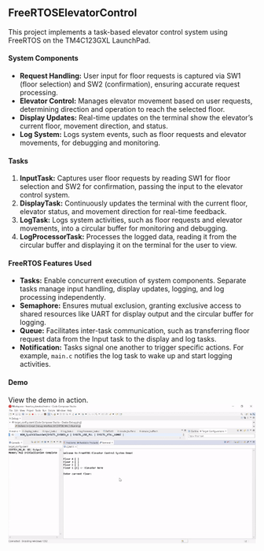 ## FreeRTOSElevatorControl

This project implements a task-based elevator control system using FreeRTOS on the TM4C123GXL LaunchPad.

#### System Components
- **Request Handling:** User input for floor requests is captured via SW1 (floor selection) and SW2 (confirmation), ensuring accurate request processing.
- **Elevator Control:** Manages elevator movement based on user requests, determining direction and operation to reach the selected floor.
- **Display Updates:** Real-time updates on the terminal show the elevator’s current floor, movement direction, and status.
- **Log System:** Logs system events, such as floor requests and elevator movements, for debugging and monitoring.

#### Tasks
1. **InputTask:** Captures user floor requests by reading SW1 for floor selection and SW2 for confirmation, passing the input to the elevator control system.
2. **DisplayTask:** Continuously updates the terminal with the current floor, elevator status, and movement direction for real-time feedback.
3. **LogTask:** Logs system activities, such as floor requests and elevator movements, into a circular buffer for monitoring and debugging.
4. **LogProcessorTask:** Processes the logged data, reading it from the circular buffer and displaying it on the terminal for the user to view.

#### FreeRTOS Features Used
- **Tasks:** Enable concurrent execution of system components. Separate tasks manage input handling, display updates, logging, and log processing independently.
- **Semaphore:** Ensures mutual exclusion, granting exclusive access to shared resources like UART for display output and the circular buffer for logging.
- **Queue:** Facilitates inter-task communication, such as transferring floor request data from the Input task to the display and log tasks.
- **Notification:** Tasks signal one another to trigger specific actions. For example, `main.c` notifies the log task to wake up and start logging activities.

#### Demo
View the demo in action. ![Elevator Control Demo](./freertos_elev_demo.gif) 
